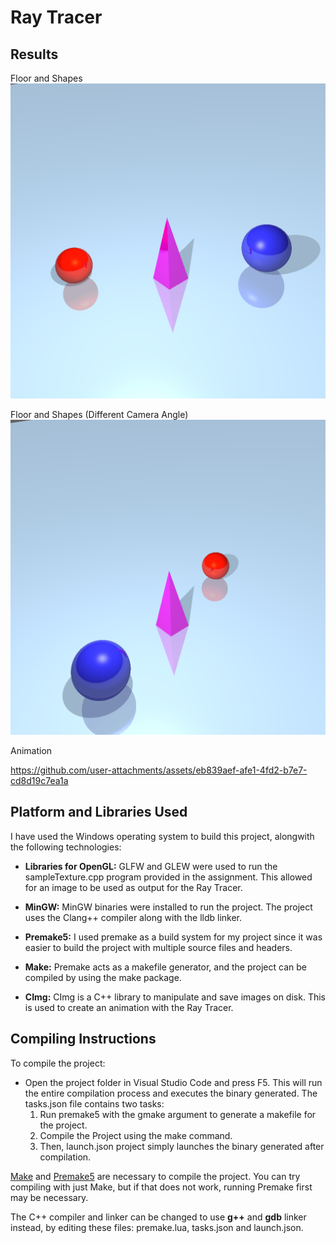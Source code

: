 
# Ray Tracer

## Results

Floor and Shapes
![floor-and-shapes](animations/0.png)

Floor and Shapes (Different Camera Angle)
![floor-and-shapes-diff-camera-angle](animations/150.png)


Animation

https://github.com/user-attachments/assets/eb839aef-afe1-4fd2-b7e7-cd8d19c7ea1a

## Platform and Libraries Used

I have used the Windows operating system to build this project, alongwith the following technologies:

- **Libraries for OpenGL:** GLFW and GLEW were used to run the sampleTexture.cpp program provided in the assignment. This allowed for an image to be used as output for the Ray Tracer.

- **MinGW:** MinGW binaries were installed to run the project. The project uses the Clang++ compiler along with the lldb linker.

- **Premake5:** I used premake as a build system for my project since it was easier to build the project with multiple source files and headers.

- **Make:** Premake acts as a makefile generator, and the project can be compiled by using the make package.

- **CImg:** CImg is a C++ library to manipulate and save images on disk. This is used to create an animation with the Ray Tracer.

## Compiling Instructions

To compile the project:

- Open the project folder in Visual Studio Code and press F5. This will run the entire compilation process and executes the binary generated. The tasks.json file contains two tasks: 
    1. Run premake5 with the gmake argument to generate a makefile for the project.
    2. Compile the Project using the make command. 
    3. Then, launch.json project simply launches the binary generated after compilation. 
    
    
[Make](https://gnuwin32.sourceforge.net/packages/make.htm) and [Premake5](https://premake.github.io/) are necessary to compile the project. You can try compiling with just Make, but if that does not work, running Premake first may be necessary. 

The C++ compiler and linker can be changed to use **g++** and **gdb** linker instead, by editing these files: premake.lua, tasks.json and launch.json.  
